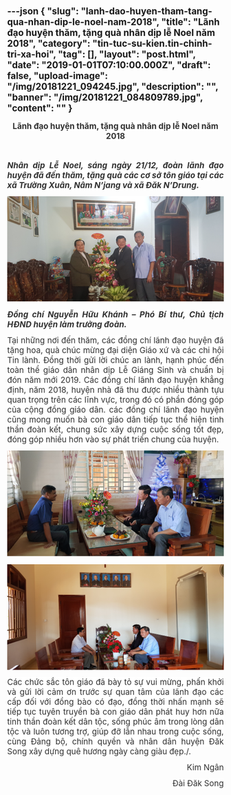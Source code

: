 ---json
{
    "slug": "lanh-dao-huyen-tham-tang-qua-nhan-dip-le-noel-nam-2018",
    "title": "Lãnh đạo huyện thăm, tặng quà nhân dịp lễ Noel năm 2018",
    "category": "tin-tuc-su-kien.tin-chinh-tri-xa-hoi",
    "tag": [],
    "layout": "post.html",
    "date": "2019-01-01T07:10:00.000Z",
    "draft": false,
    "upload-image": "/img/20181221_094245.jpg",
    "description": "",
    "banner": "/img/20181221_084809789.jpg",
    "__content__": ""
}
---
<p style="text-align:center"><strong><span style="font-size:14.0pt"><span style="background-color:white"><span style="color:#333333">L&atilde;nh đạo huyện thăm, tặng qu&agrave; nh&acirc;n dịp lễ Noel năm 2018</span></span></span></strong></p>

<p style="text-align:justify">&nbsp;</p>

<p style="text-align:justify"><strong><em><span style="font-size:14.0pt"><span style="background-color:white"><span style="color:#333333">Nh&acirc;n dịp Lễ Noel, s&aacute;ng ng&agrave;y 21/12, đo&agrave;n l&atilde;nh đạo huyện đ&atilde; đến thăm, tặng qu&agrave; c&aacute;c cơ sở t&ocirc;n gi&aacute;o tại c&aacute;c x&atilde; Trường Xu&acirc;n, N&acirc;m N&rsquo;jang v&agrave; x&atilde; Đăk N&rsquo;Drung. </span></span></span></em></strong></p>

<p style="text-align:justify"><strong><em><span style="font-size:14.0pt"><span style="background-color:white"><span style="color:#333333"><img alt="" src="/img/20181221_084809.jpg" /></span></span></span></em></strong></p>

<p style="text-align:justify"><strong><em><span style="font-size:14.0pt"><span style="background-color:white"><span style="color:#333333">Đồng ch&iacute; Nguyễn Hữu Kh&aacute;nh &ndash; Ph&oacute; B&iacute; thư, Chủ tịch HĐND huyện l&agrave;m trưởng đo&agrave;n.</span></span></span></em></strong></p>

<p style="text-align:justify"><span style="font-size:14.0pt"><span style="background-color:white"><span style="color:#333333">Tại những nơi đến thăm, c&aacute;c đồng ch&iacute; l&atilde;nh đạo huyện đ&atilde; tặng hoa, qu&agrave; ch&uacute;c mừng đại diện Gi&aacute;o xứ v&agrave; c&aacute;c chi hội Tin l&agrave;nh. Đồng thời gửi lời ch&uacute;c an l&agrave;nh, hạnh ph&uacute;c đến to&agrave;n thể gi&aacute;o d&acirc;n nh&acirc;n dịp Lễ Gi&aacute;ng Sinh v&agrave; chuẩn bị đ&oacute;n năm mới 2019. C&aacute;c đồng ch&iacute; l&atilde;nh đạo huyện khẳng định, năm 2018, huyện nh&agrave; đ&atilde; thu được nhiều th&agrave;nh tựu quan trọng tr&ecirc;n c&aacute;c lĩnh vực, trong đ&oacute; c&oacute; phần đ&oacute;ng g&oacute;p của cộng đồng gi&aacute;o d&acirc;n. c&aacute;c đồng ch&iacute; l&atilde;nh đạo huyện cũng mong muốn b&agrave; con gi&aacute;o d&acirc;n tiếp tục thể hiện tinh thần đo&agrave;n kết, chung sức x&acirc;y dựng cuộc sống tốt đẹp, đ&oacute;ng g&oacute;p nhiều hơn v&agrave;o sự ph&aacute;t triển chung của huyện.</span></span></span></p>

<p style="text-align:justify"><span style="font-size:14.0pt"><span style="background-color:white"><span style="color:#333333"><img alt="" src="/img/20181221_092003.jpg" /></span></span></span></p>

<p style="text-align:justify"><img alt="" src="/img/20181221_094245.jpg" /></p>

<p style="text-align:justify"><span style="font-size:14.0pt"><span style="background-color:white"><span style="color:#333333">C&aacute;c chức sắc t&ocirc;n gi&aacute;o đ&atilde; b&agrave;y tỏ sự vui mừng, phấn khởi v&agrave; gửi lời cảm ơn trước sự quan t&acirc;m của l&atilde;nh đạo c&aacute;c cấp đối với đồng b&agrave;o c&oacute; đạo, đồng thời nhấn mạnh sẽ tiếp tục tuy&ecirc;n truyền b&agrave; con gi&aacute;o d&acirc;n ph&aacute;t huy hơn nữa tinh thần đo&agrave;n kết d&acirc;n tộc, sống ph&uacute;c &acirc;m trong l&ograve;ng d&acirc;n tộc v&agrave; lu&ocirc;n tương trợ, gi&uacute;p đỡ lẫn nhau trong cuộc sống, c&ugrave;ng Đảng bộ, ch&iacute;nh quyền v&agrave; nh&acirc;n d&acirc;n huyện Đăk Song x&acirc;y dựng qu&ecirc; hương ng&agrave;y c&agrave;ng gi&agrave;u đẹp./.</span></span></span></p>

<p style="text-align:right"><span style="font-size:14.0pt"><span style="background-color:white"><span style="color:#333333">Kim Ng&acirc;n</span></span></span></p>

<p style="text-align:right"><span style="font-size:14.0pt"><span style="background-color:white"><span style="color:#333333">Đ&agrave;i Đăk Song</span></span></span></p>

<p style="text-align:justify">&nbsp;</p>
